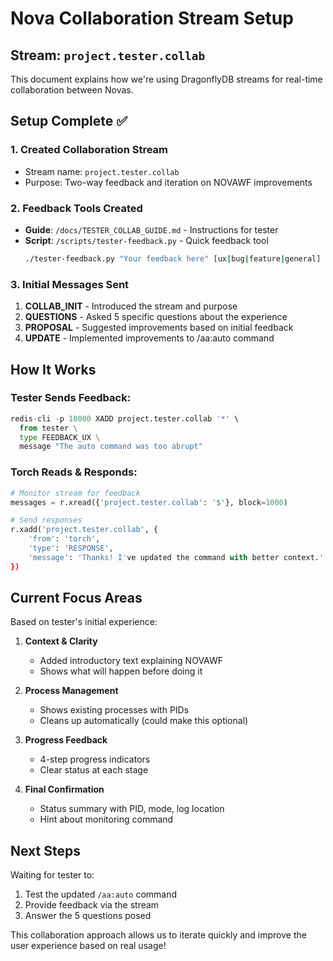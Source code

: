 # Nova Collaboration Stream Setup

## Stream: `project.tester.collab`

This document explains how we're using DragonflyDB streams for real-time collaboration between Novas.

## Setup Complete ✅

### 1. Created Collaboration Stream
- Stream name: `project.tester.collab`
- Purpose: Two-way feedback and iteration on NOVAWF improvements

### 2. Feedback Tools Created
- **Guide**: `/docs/TESTER_COLLAB_GUIDE.md` - Instructions for tester
- **Script**: `/scripts/tester-feedback.py` - Quick feedback tool
  ```bash
  ./tester-feedback.py "Your feedback here" [ux|bug|feature|general]
  ```

### 3. Initial Messages Sent
1. **COLLAB_INIT** - Introduced the stream and purpose
2. **QUESTIONS** - Asked 5 specific questions about the experience
3. **PROPOSAL** - Suggested improvements based on initial feedback
4. **UPDATE** - Implemented improvements to /aa:auto command

## How It Works

### Tester Sends Feedback:
```python
redis-cli -p 18000 XADD project.tester.collab '*' \
  from tester \
  type FEEDBACK_UX \
  message "The auto command was too abrupt"
```

### Torch Reads & Responds:
```python
# Monitor stream for feedback
messages = r.xread({'project.tester.collab': '$'}, block=1000)

# Send responses
r.xadd('project.tester.collab', {
    'from': 'torch',
    'type': 'RESPONSE',
    'message': 'Thanks! I've updated the command with better context.'
})
```

## Current Focus Areas

Based on tester's initial experience:

1. **Context & Clarity**
   - Added introductory text explaining NOVAWF
   - Shows what will happen before doing it

2. **Process Management**
   - Shows existing processes with PIDs
   - Cleans up automatically (could make this optional)

3. **Progress Feedback**
   - 4-step progress indicators
   - Clear status at each stage

4. **Final Confirmation**
   - Status summary with PID, mode, log location
   - Hint about monitoring command

## Next Steps

Waiting for tester to:
1. Test the updated `/aa:auto` command
2. Provide feedback via the stream
3. Answer the 5 questions posed

This collaboration approach allows us to iterate quickly and improve the user experience based on real usage!
